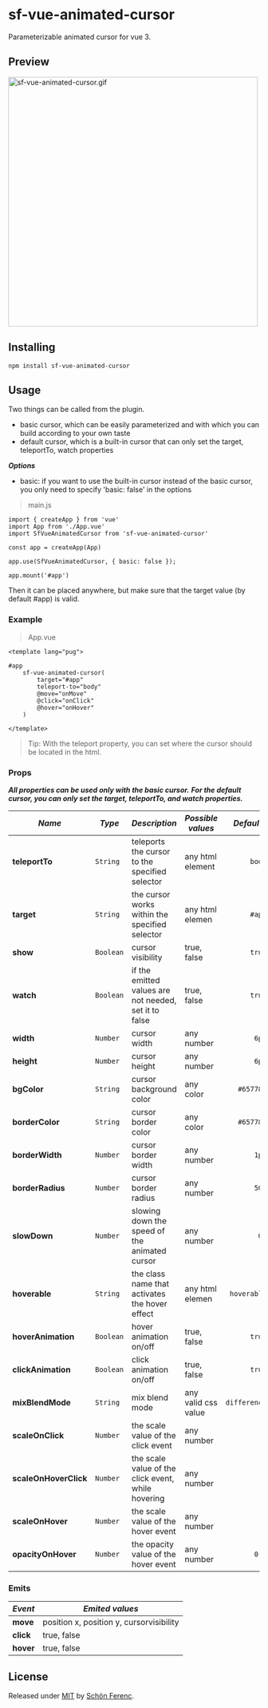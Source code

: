 # sf-vue-animated-cursor

Parameterizable animated cursor for vue 3.


## Preview
<img src="./src/assets/sf-vue-animated-cursor.gif?raw=true" alt="sf-vue-animated-cursor.gif"  height="500" />

## Installing

    npm install sf-vue-animated-cursor


## Usage

Two things can be called from the plugin.
- basic cursor, which can be easily parameterized and with which you can build according to your own taste
- default cursor, which is a built-in cursor that can only set the target, teleportTo, watch properties

***Options***

- basic: if you want to use the built-in cursor instead of the basic cursor, you only need to specify 'basic: false' in the options

> main.js
```pug
import { createApp } from 'vue'
import App from './App.vue'
import SfVueAnimatedCursor from 'sf-vue-animated-cursor'

const app = createApp(App)

app.use(SfVueAnimatedCursor, { basic: false });

app.mount('#app')
```

Then it can be placed anywhere, but make sure that the target value (by default #app) is valid.

### Example

>App.vue
```pug
<template lang="pug">

#app
    sf-vue-animated-cursor(
		target="#app"
		teleport-to="body"
  		@move="onMove"
  		@click="onClick"
  		@hover="onHover"
	)

</template>
```

>Tip: With the teleport property, you can set where the cursor should be located in the html.
  
### Props

***All properties can be used only with the basic cursor.***
***For the default cursor, you can only set the target, teleportTo, and watch properties.***

|***Name***				|***Type***|***Description***									 										|***Possible values***	 |***Defaults***|
|-----------------------|----------|--------------------------------------------------------------------------------------------|------------------------|-------------:|
|**teleportTo**  		|`String`  |teleports the cursor to the specified selector  		    						 	 	|any html element   	 |`body`		|
|**target**  		    |`String`  |the cursor works within the specified selector  		    						 	 	|any html elemen    	 |`#app`		|
|**show**  				|`Boolean` |cursor visibility  		    						 	 									|true, false    	 	 |`true`		|
|**watch**  			|`Boolean` |if the emitted values are not needed, set it to false  		    						 	|true, false     	 	 |`true`		|
|**width**  			|`Number`  |cursor width  		    						 	 										|any number    	 		 |`6px`			|
|**height**  			|`Number`  |cursor height  		    						 	 										|any number		    	 |`6px`			|
|**bgColor**  			|`String`  |cursor background color 		    						 	 							|any color     	 		 |`#657786`		|
|**borderColor**  		|`String`  |cursor border color  		    						 	 								|any color     	 		 |`#657786`		|
|**borderWidth**  		|`Number`  |cursor border width   		    						 	 								|any number    	 		 |`1px`			|
|**borderRadius**		|`Number`  |cursor border radius	    						 	 									|any number     	 	 |`50%`			|
|**slowDown**  			|`Number`  |slowing down the speed of the animated cursor  		    						 	 		|any number  	 		 |`0s`			|
|**hoverable**  		|`String`  |the class name that activates the hover effect  		    								|any html elemen    	 |`hoverable`	|
|**hoverAnimation**  	|`Boolean` |hover animation on/off 		    						 	 								|true, false    	 	 |`true`		|
|**clickAnimation**  	|`Boolean` |click animation on/off   		    						 	 							|true, false    	 	 |`true`		|
|**mixBlendMode**  		|`String`  |mix blend mode  		    						 	 									|any valid css value  	 |`difference`	|
|**scaleOnClick**  		|`Number`  |the scale value of the click event  		    						 	 				|any number  	 		 |`2`			|
|**scaleOnHoverClick**  |`Number`  |the scale value of the click event, while hovering  		    						 	|any number  	 		 |`2`			|
|**scaleOnHover**  		|`Number`  |the scale value of the hover event  		    						 	 				|any number  	 		 |`3`			|
|**opacityOnHover**  	|`Number`  |the opacity value of the hover event  		    						 	 				|any number  	 		 |`0.5`			|
    						 	 					
### Emits

|***Event***			|***Emited values***					 |
|-----------------------|----------------------------------------|
|**move**  				|position x, position y, cursorvisibility|
|**click**  		    |true, false  							 |
|**hover**  		    |true, false  							 |

## License

  Released under [MIT](https://github.com/schonferenc/sf-vue-animated-cursor/blob/main/LICENSE) by [Schön Ferenc](https://github.com/schonferenc).
